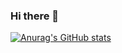 ### Hi there 👋

[![Anurag's GitHub stats](https://github-readme-stats.vercel.app/api?username=hyen43)](https://github.com/anuraghazra/github-readme-stats)


<!--
**hyen43/hyen43** is a ✨ _special_ ✨ repository because its `README.md` (this file) appears on your GitHub profile.

Here are some ideas to get you started:

- 🔭 I’m currently working on ...
- 🌱 I’m currently learning ...
- 👯 I’m looking to collaborate on ...
- 🤔 I’m looking for help with ...
- 💬 Ask me about ...
- 📫 How to reach me: ...
- 😄 Pronouns: ...
- ⚡ Fun fact: ...
-->
